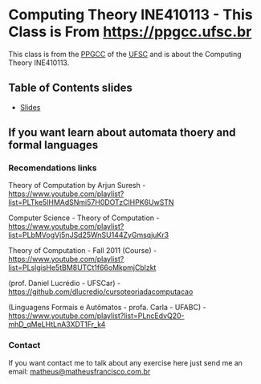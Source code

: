 # Computing Theory INE410113 - This Class is From https://ppgcc.ufsc.br

This class is from the [PPGCC](https://ppgcc.ufsc.br) of the [UFSC](https://ufsc.br) and is about the Computing Theory INE410113.

## Table of Contents slides
- [Slides](slides/README.md)




## If you want learn about automata thoery and formal languages
### Recomendations links

Theory of Computation by Arjun Suresh - https://www.youtube.com/playlist?list=PLTke5lHMAdSNmi57H0DOTzClHPK6UwSTN

Computer Science - Theory of Computation -  https://www.youtube.com/playlist?list=PLbMVogVj5nJSd25WnSU144ZyGmsqjuKr3

Theory of Computation - Fall 2011 (Course) - https://www.youtube.com/playlist?list=PLslgisHe5tBM8UTCt1f66oMkpmjCblzkt

(prof. Daniel Lucrédio - UFSCar) -  https://github.com/dlucredio/cursoteoriadacomputacao

(Linguagens Formais e Autômatos - profa. Carla - UFABC) - https://www.youtube.com/playlist?list=PLncEdvQ20-mhD_qMeLHtLnA3XDT1Fr_k4



### Contact

If you want contact me to talk about any exercise here just send me an email:
matheus@matheusfrancisco.com.br

